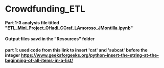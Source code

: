 # Crowdfunding_ETL

#### Part 1-3 analysis file titled "ETL_Mini_Project_OHadi_CGraf_LAmoroso_JMontilla.ipynb"
#### Output files savd in the "Resources" folder


#### part 1: used code from this link to insert 'cat' and 'subcat' before the integer https://www.geeksforgeeks.org/python-insert-the-string-at-the-beginning-of-all-items-in-a-list/
